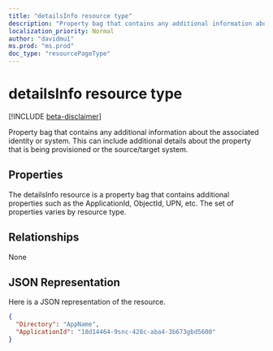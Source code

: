 ```yaml
---
title: "detailsInfo resource type"
description: "Property bag that contains any additional information about the associated identity or system."
localization_priority: Normal
author: "davidmu1"
ms.prod: "ms.prod"
doc_type: "resourcePageType"
---
```


# detailsInfo resource type

[!INCLUDE [beta-disclaimer](../../includes/beta-disclaimer.md)]

Property bag that contains any additional information about the associated identity or system. This can include additional details about the property that is being provisioned or the source/target system.

## Properties
The detailsInfo resource is a property bag that contains additional properties such as the ApplicationId, ObjectId, UPN, etc. The set of properties varies by resource type. 

## Relationships
None
## JSON Representation
Here is a JSON representation of the resource.
<!--{
  "blockType": "resource",
  "@odata.type": "microsoft.graph.detailsInfo"
}-->
``` json
{
  "Directory": "AppName",
  "ApplicationId": "18d14464-9snc-428c-aba4-3b673gbd5600"
}
```

